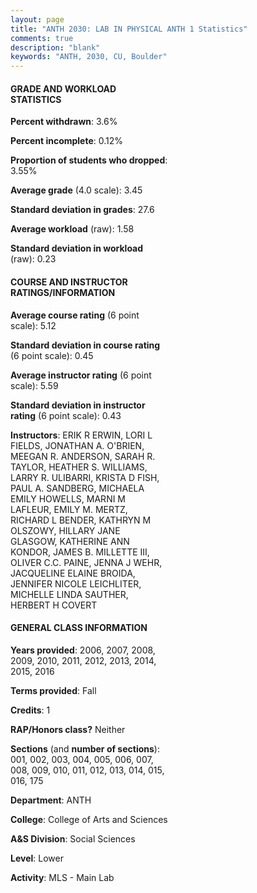 ```yaml
---
layout: page
title: "ANTH 2030: LAB IN PHYSICAL ANTH 1 Statistics"
comments: true
description: "blank"
keywords: "ANTH, 2030, CU, Boulder"
--- 
```

<head>
<script src="https://ajax.googleapis.com/ajax/libs/jquery/2.1.3/jquery.min.js"></script>
<script src="https://dl.dropboxusercontent.com/s/pc42nxpaw1ea4o9/highcharts.js?dl=0"></script>
<!-- <script src="../assets/js/highcharts.js"></script> -->
<style type="text/css">@font-face {
	font-family: "Bebas Neue";
	src: url(https://www.filehosting.org/file/details/544349/BebasNeue%20Regular.otf) format("opentype");
	}
	h1.Bebas { 
		font-family: "Bebas Neue", Verdana, Tahoma;
	}
</style>
</head>
<body>
	<div id="container" style="float: right; width: 45%; height: 88%; margin-left: 2.5%; margin-right: 2.5%;"></div>
	<script language="JavaScript">
		$(document).ready(function() {
		var chart = {type: 'column'};
		var title = {text: 'Grade Distribution'};
		var xAxis = {categories: ['A','B','C','D','F'],crosshair: true};
		var yAxis = {min: 0,title: {text: 'Percentage'}};
		var tooltip = {headerFormat: '<center><b><span style="font-size:20px">{point.key}</span></b></center>',
		               pointFormat: '<td style="padding:0"><b>{point.y:.1f}%</b></td>',
		               footerFormat: '</table>',shared: true,useHTML: true};
		var plotOptions = {column: {pointPadding: 0.0,borderWidth: 0}};  
		var credits = {enabled: false};var series= [{name: 'Percent',data: [59.65,31.15,6.91,1.13,1.17,]}];
		var json = {};
		json.chart = chart;
		json.title = title;
		json.tooltip = tooltip;
		json.xAxis = xAxis;
		json.yAxis = yAxis;  
		json.series = series;
		json.plotOptions = plotOptions;  
		json.credits = credits;
		$('#container').highcharts(json);
	});
	</script>
</body>
			   
#### GRADE AND WORKLOAD STATISTICS

**Percent withdrawn**: 3.6%

**Percent incomplete**: 0.12%

**Proportion of students who dropped**: 3.55%

**Average grade** (4.0 scale): 3.45

**Standard deviation in grades**: 27.6

**Average workload** (raw): 1.58

**Standard deviation in workload** (raw): 0.23

#### COURSE AND INSTRUCTOR RATINGS/INFORMATION

**Average course rating** (6 point scale): 5.12

**Standard deviation in course rating** (6 point scale): 0.45

**Average instructor rating** (6 point scale): 5.59

**Standard deviation in instructor rating** (6 point scale): 0.43

**Instructors**: ERIK R ERWIN, LORI L FIELDS, JONATHAN A. O'BRIEN, MEEGAN R. ANDERSON, SARAH R. TAYLOR, HEATHER S. WILLIAMS, LARRY R. ULIBARRI, KRISTA D FISH, PAUL A. SANDBERG, MICHAELA EMILY HOWELLS, MARNI M LAFLEUR, EMILY M. MERTZ, RICHARD L BENDER, KATHRYN M OLSZOWY, HILLARY JANE GLASGOW, KATHERINE ANN KONDOR, JAMES B. MILLETTE III, OLIVER C.C. PAINE, JENNA J WEHR, JACQUELINE ELAINE BROIDA, JENNIFER NICOLE LEICHLITER, MICHELLE LINDA SAUTHER, HERBERT H COVERT

#### GENERAL CLASS INFORMATION

**Years provided**: 2006, 2007, 2008, 2009, 2010, 2011, 2012, 2013, 2014, 2015, 2016

**Terms provided**: Fall

**Credits**: 1

**RAP/Honors class?** Neither

**Sections** (and **number of sections**): 001, 002, 003, 004, 005, 006, 007, 008, 009, 010, 011, 012, 013, 014, 015, 016, 175

**Department**: ANTH

**College**: College of Arts and Sciences

**A&S Division**: Social Sciences

**Level**: Lower

**Activity**: MLS - Main Lab